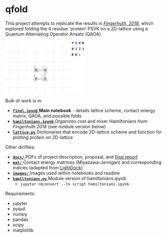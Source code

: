 # qfold

This project attempts to replicate the results in [*Fingerhuth, 2018*](https://arxiv.org/pdf/1810.13411.pdf), which explored folding the 4 residue 'protein' PSVK on a 2D-lattice using a Quantum Alternating Operator Ansatz (QAOA).

<img src="images/psvk.png" alt="PSVK" width="250"/>

Bulk of work is in:
- [**`final.ipynb`** ](https://github.com/slongwell/qfold/blob/master/final.ipynb) **Main notebook** - details lattice scheme, contact energy matrix, QAOA, and possible folds
- [**`hamiltonians.ipynb`** ](https://github.com/slongwell/qfold/blob/master/hamiltonians.ipynb) Organizes cost and mixer Hamiltonians from _Fingerhuth 2018_ (see module version below)
- [**`lattice.py`** ](https://github.com/slongwell/qfold/blob/master/lattice.py) Dictionaries that encode 2D-lattice scheme and function for plotting protein on 2D-lattice

Other dir/files:
- [**`docs/`** ](https://github.com/slongwell/qfold/tree/master/docs) PDFs of project description, proposal, and [final report](https://github.com/slongwell/qfold/blob/master/docs/final-report.pdf)
- [**`mat/`** ](https://github.com/slongwell/qfold/tree/master/mat) Contact energy matrices (Miyazawa-Jernigan) and corresponding indices (adapted from [LightDock](https://github.com/brianjimenez/lightdock/blob/master/docs/README.md))
- [**`images/`** ](https://github.com/slongwell/qfold/tree/master/images) Images used within notebooks and readme
- [**`hamiltonians.py`** ](https://github.com/slongwell/qfold/blob/master/hamiltonians.py) Module version of hamiltonians.ipynb
  - `jupyter nbconvert --to script hamiltonians.ipynb`


Requirements:
- jupyter
- pyquil
- numpy
- pandas
- scipy
- matplotlib
